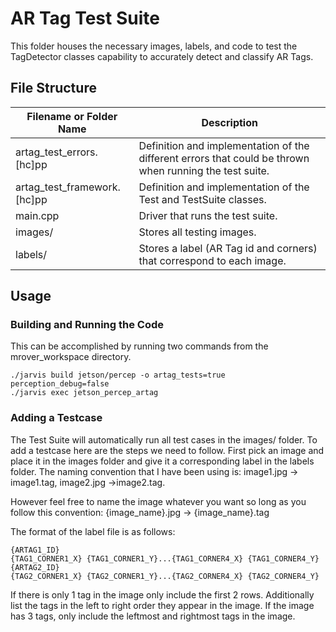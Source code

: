 # AR Tag Test Suite
This folder houses the necessary images, labels, and code to test the TagDetector classes capability to accurately detect and classify AR Tags.
## File Structure
|Filename or Folder Name  |Description  |
|--|--|
|artag_test_errors.[hc]pp  |Definition and implementation of the different errors that could be thrown when running the test suite.|
|artag_test_framework.[hc]pp|Definition and implementation of the Test and TestSuite classes.|
|main.cpp|Driver that runs the test suite.|
|images/|Stores all testing images.|
|labels/|Stores a label (AR Tag id and corners) that correspond to each image.|
## Usage
### Building and Running the Code
This can be accomplished by running two commands from the mrover_workspace directory.
```
./jarvis build jetson/percep -o artag_tests=true perception_debug=false
./jarvis exec jetson_percep_artag
```
### Adding  a Testcase
The Test Suite will automatically run all test cases in the images/ folder. To add a testcase here are the steps we need to follow. First pick an image and place it in the images folder and give it a corresponding label in the labels folder. The naming convention that I have been using is:
 image1.jpg -> image1.tag, image2.jpg ->image2.tag. 

However feel free to name the image whatever you want so long as you follow this convention:
{image_name}.jpg -> {image_name}.tag

The format of the label file is as follows:
```
{ARTAG1_ID}
{TAG1_CORNER1_X} {TAG1_CORNER1_Y}...{TAG1_CORNER4_X} {TAG1_CORNER4_Y}
{ARTAG2_ID}
{TAG2_CORNER1_X} {TAG2_CORNER1_Y}...{TAG2_CORNER4_X} {TAG2_CORNER4_Y}
```
If there is only 1 tag in the image only include the first 2 rows. Additionally list the tags in the left to right order they appear in the image. If the image has 3 tags, only include the leftmost and rightmost tags in the image.



